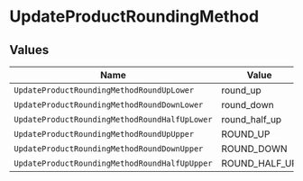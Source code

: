 # UpdateProductRoundingMethod


## Values

| Name                                          | Value                                         |
| --------------------------------------------- | --------------------------------------------- |
| `UpdateProductRoundingMethodRoundUpLower`     | round_up                                      |
| `UpdateProductRoundingMethodRoundDownLower`   | round_down                                    |
| `UpdateProductRoundingMethodRoundHalfUpLower` | round_half_up                                 |
| `UpdateProductRoundingMethodRoundUpUpper`     | ROUND_UP                                      |
| `UpdateProductRoundingMethodRoundDownUpper`   | ROUND_DOWN                                    |
| `UpdateProductRoundingMethodRoundHalfUpUpper` | ROUND_HALF_UP                                 |